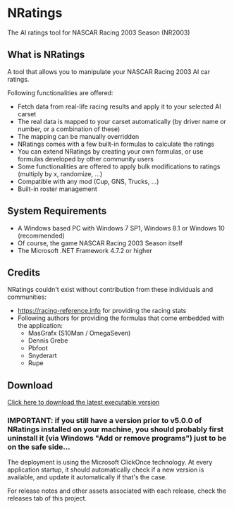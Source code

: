 # NRatings
The AI ratings tool for NASCAR Racing 2003 Season (NR2003)

## What is NRatings
A tool that allows you to manipulate your NASCAR Racing 2003 AI car ratings.

Following functionalities are offered:

- Fetch data from real-life racing results and apply it to your selected AI carset
- The real data is mapped to your carset automatically (by driver name or number, or a combination of these)
- The mapping can be manually overridden
- NRatings comes with a few built-in formulas to calculate the ratings
- You can extend NRatings by creating your own formulas, or use formulas developed by other community users
- Some functionalities are offered to apply bulk modifications to ratings (multiply by x, randomize, ...)
- Compatible with any mod (Cup, GNS, Trucks, ...)
- Built-in roster management

## System Requirements
- A Windows based PC with Windows 7 SP1, Windows 8.1 or Windows 10 (recommended)
- Of course, the game NASCAR Racing 2003 Season itself
- The Microsoft .NET Framework 4.7.2 or higher

## Credits

NRatings couldn't exist without contribution from these individuals and communities:

- https://racing-reference.info for providing the racing stats
- Following authors for providing the formulas that come embedded with the application:
  - MasGrafx (S10Man / OmegaSeven)
  - Dennis Grebe
  - Pbfoot
  - Snyderart
  - Rupe

## Download

[Click here to download the latest executable version](https://nratings.heliohost.org/download/client/NRatings.Client.application)

### IMPORTANT: if you still have a version prior to v5.0.0 of NRatings installed on your machine, you should probably first uninstall it (via Windows "Add or remove programs") just to be on the safe side...

The deployment is using the Microsoft ClickOnce technology. At every application startup, it should automatically check if a new version is available, and update it automatically if that's the case.

For release notes and other assets associated with each release, check the releases tab of this project.
